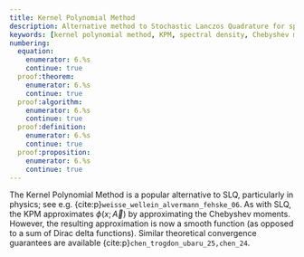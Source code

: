 ```yaml
---
title: Kernel Polynomial Method
description: Alternative method to Stochastic Lanczos Quadrature for spectral density approximation using Chebyshev moments with smooth function approximation
keywords: [kernel polynomial method, KPM, spectral density, Chebyshev moments, smooth approximation, physics applications]
numbering:
  equation:
    enumerator: 6.%s
    continue: true
  proof:theorem:
    enumerator: 6.%s
    continue: true
  proof:algorithm:
    enumerator: 6.%s
    continue: true
  proof:definition:
    enumerator: 6.%s
    continue: true
  proof:proposition:
    enumerator: 6.%s
    continue: true
---
```


The Kernel Polynomial Method is a popular alternative to SLQ, particularly in physics; see e.g. {cite:p}`weisse_wellein_alvermann_fehske_06`.
As with SLQ, the KPM approximates $\phi(x;\vec{A})$ by approximating the Chebyshev moments.
However, the resulting approximation is now a smooth function (as opposed to a sum of Dirac delta functions).
Similar theoretical convergence guarantees are available {cite:p}`chen_trogdon_ubaru_25,chen_24`.